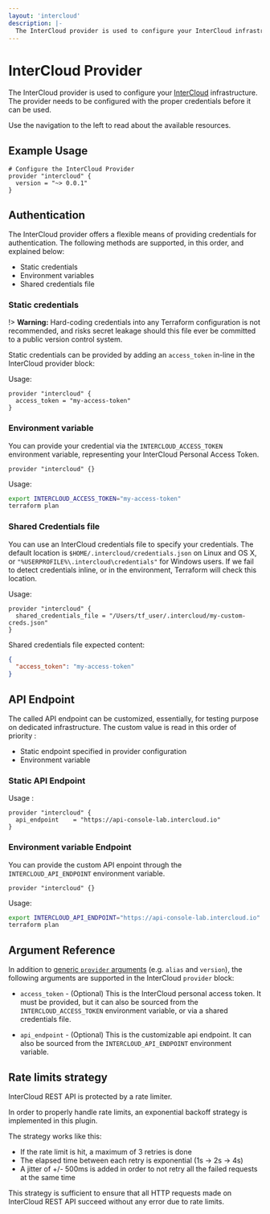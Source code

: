 ```yaml
---
layout: 'intercloud'
description: |-
  The InterCloud provider is used to configure your InterCloud infrastructure.
---
```


# InterCloud Provider

The InterCloud provider is used to configure your [InterCloud](https://intercloud.com)
infrastructure. The provider needs to be configured with
the proper credentials before it can be used.

Use the navigation to the left to read about the available resources.

## Example Usage

```hcl
# Configure the InterCloud Provider
provider "intercloud" {
  version = "~> 0.0.1"
}
```

## Authentication

The InterCloud provider offers a flexible means of providing credentials for
authentication. The following methods are supported, in this order, and
explained below:

- Static credentials
- Environment variables
- Shared credentials file

### Static credentials

!> **Warning:** Hard-coding credentials into any Terraform configuration is not
recommended, and risks secret leakage should this file ever be committed to a
public version control system.

Static credentials can be provided by adding an `access_token` in-line
in the InterCloud provider block:

Usage:

```hcl
provider "intercloud" {
  access_token = "my-access-token"
}
```

### Environment variable

You can provide your credential via the `INTERCLOUD_ACCESS_TOKEN` environment
variable, representing your InterCloud Personal Access Token.

```hcl
provider "intercloud" {}
```

Usage:

```sh
export INTERCLOUD_ACCESS_TOKEN="my-access-token"
terraform plan
```

### Shared Credentials file

You can use an InterCloud credentials file to specify your credentials. The
default location is `$HOME/.intercloud/credentials.json` on Linux and OS X, or
`"%USERPROFILE%\.intercloud\credentials"` for Windows users. If we fail to
detect credentials inline, or in the environment, Terraform will check
this location.

Usage:

```hcl
provider "intercloud" {
  shared_credentials_file = "/Users/tf_user/.intercloud/my-custom-creds.json"
}
```

Shared credentials file expected content:

```json
{
  "access_token": "my-access-token"
}
```

## API Endpoint

The called API endpoint can be customized, essentially, for testing purpose on
dedicated infrastructure.
The custom value is read in this order of priority :

- Static endpoint specified in provider configuration
- Environment variable

### Static API Endpoint

Usage :

```hcl
provider "intercloud" {
  api_endpoint    = "https://api-console-lab.intercloud.io"
}
```

### Environment variable Endpoint

You can provide the custom API enpoint through the `INTERCLOUD_API_ENDPOINT`
environment variable.

```hcl
provider "intercloud" {}
```

Usage:

```sh
export INTERCLOUD_API_ENDPOINT="https://api-console-lab.intercloud.io"
terraform plan
```

## Argument Reference

In addition to [generic `provider` arguments](https://www.terraform.io/docs/configuration/providers.html)
(e.g. `alias` and `version`), the following arguments are supported in the InterCloud
`provider` block:

- `access_token` - (Optional) This is the InterCloud personal access token. It
  must be provided, but it can also be sourced from the `INTERCLOUD_ACCESS_TOKEN`
  environment variable, or via a shared credentials file.

- `api_endpoint` - (Optional) This is the customizable api endpoint. It can also
  be sourced from the `INTERCLOUD_API_ENDPOINT` environment variable.

## Rate limits strategy

InterCloud REST API is protected by a rate limiter.

In order to properly handle rate limits, an exponential backoff strategy is implemented in this plugin.

The strategy works like this:

- If the rate limit is hit, a maximum of 3 retries is done
- The elapsed time between each retry is exponential (1s -> 2s -> 4s)
- A jitter of +/- 500ms is added in order to not retry all the failed requests at the same time

This strategy is sufficient to ensure that all HTTP requests made on InterCloud REST API succeed without any error due to rate limits.
